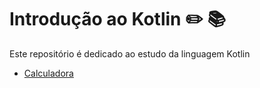 # Introdução ao Kotlin  :pencil2: :books:

Este repositório é dedicado ao estudo da linguagem Kotlin

* [Calculadora](https://github.com/IolaneAndrade/introducao-kotlin/blob/main/IntroducaoKotlin/src/Calculadora.kt)
